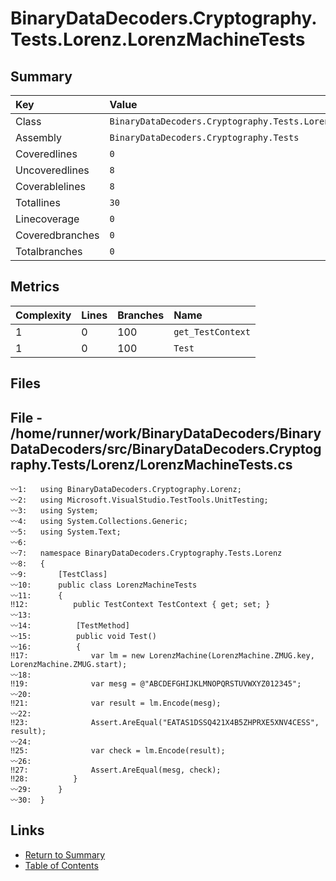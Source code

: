﻿# BinaryDataDecoders.Cryptography.Tests.Lorenz.LorenzMachineTests

## Summary

| Key             | Value                                                             |
| :-------------- | :---------------------------------------------------------------- |
| Class           | `BinaryDataDecoders.Cryptography.Tests.Lorenz.LorenzMachineTests` |
| Assembly        | `BinaryDataDecoders.Cryptography.Tests`                           |
| Coveredlines    | `0`                                                               |
| Uncoveredlines  | `8`                                                               |
| Coverablelines  | `8`                                                               |
| Totallines      | `30`                                                              |
| Linecoverage    | `0`                                                               |
| Coveredbranches | `0`                                                               |
| Totalbranches   | `0`                                                               |

## Metrics

| Complexity | Lines | Branches | Name              |
| :--------- | :---- | :------- | :---------------- |
| 1          | 0     | 100      | `get_TestContext` |
| 1          | 0     | 100      | `Test`            |

## Files

## File - /home/runner/work/BinaryDataDecoders/BinaryDataDecoders/src/BinaryDataDecoders.Cryptography.Tests/Lorenz/LorenzMachineTests.cs

```CSharp
〰1:   using BinaryDataDecoders.Cryptography.Lorenz;
〰2:   using Microsoft.VisualStudio.TestTools.UnitTesting;
〰3:   using System;
〰4:   using System.Collections.Generic;
〰5:   using System.Text;
〰6:   
〰7:   namespace BinaryDataDecoders.Cryptography.Tests.Lorenz
〰8:   {
〰9:       [TestClass]
〰10:      public class LorenzMachineTests
〰11:      {
‼12:          public TestContext TestContext { get; set; }
〰13:  
〰14:          [TestMethod]
〰15:          public void Test()
〰16:          {
‼17:              var lm = new LorenzMachine(LorenzMachine.ZMUG.key, LorenzMachine.ZMUG.start);
〰18:  
‼19:              var mesg = @"ABCDEFGHIJKLMNOPQRSTUVWXYZ012345";
〰20:  
‼21:              var result = lm.Encode(mesg);
〰22:  
‼23:              Assert.AreEqual("EATAS1DSSQ421X4B5ZHPRXE5XNV4CESS", result);
〰24:  
‼25:              var check = lm.Encode(result);
〰26:  
‼27:              Assert.AreEqual(mesg, check);
‼28:          }
〰29:      }
〰30:  }
```

## Links

* [Return to Summary](Summary.md)
* [Table of Contents](../TOC.md)

